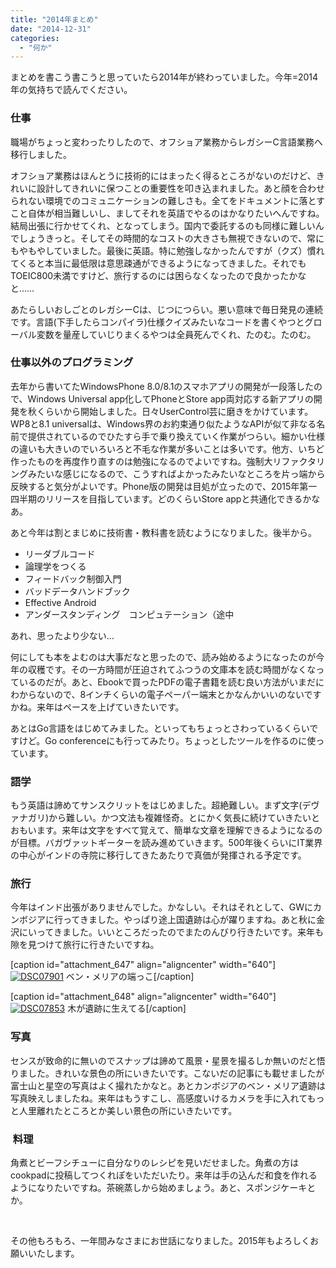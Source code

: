 ```yaml
---
title: "2014年まとめ"
date: "2014-12-31"
categories: 
  - "何か"
---
```


まとめを書こう書こうと思っていたら2014年が終わっていました。今年=2014年の気持ちで読んでください。

### 仕事

職場がちょっと変わったりしたので、オフショア業務からレガシーC言語業務へ移行しました。

オフショア業務はほんとうに技術的にはまったく得るところがないのだけど、きれいに設計してきれいに保つことの重要性を叩き込まれました。あと顔を合わせられない環境でのコミュニケーションの難しさも。全てをドキュメントに落とすこと自体が相当難しいし、ましてそれを英語でやるのはかなりたいへんですね。結局出張に行かせてくれ、となってしまう。国内で委託するのも同様に難しいんでしょうきっと。そしてその時間的なコストの大きさも無視できないので、常にもやもやしていました。最後に英語。特に勉強しなかったんですが（クズ）慣れてくると本当に最低限は意思疎通ができるようになってきました。それでもTOEIC800未満ですけど、旅行するのには困らなくなったので良かったかなと……

あたらしいおしごとのレガシーCは、じつにつらい。悪い意味で毎日発見の連続です。言語(下手したらコンパイラ)仕様クイズみたいなコードを書くやつとグローバル変数を量産していじりまくるやつは全員死んでくれ、たのむ。たのむ。

### 仕事以外のプログラミング

去年から書いてたWindowsPhone 8.0/8.1のスマホアプリの開発が一段落したので、Windows Universal app化してPhoneとStore app両対応する新アプリの開発を秋くらいから開始しました。日々UserControl芸に磨きをかけています。WP8と8.1 universalは、Windows界のお約束通り似たようなAPIが似て非なる名前で提供されているのでひたすら手で乗り換えていく作業がつらい。細かい仕様の違いも大きいのでいろいろと不毛な作業が多いことは多いです。他方、いちど作ったものを再度作り直すのは勉強になるのでよいですね。強制大リファクタリングみたいな感じになるので、こうすればよかったみたいなところを片っ端から反映すると気分がよいです。Phone版の開発は目処が立ったので、2015年第一四半期のリリースを目指しています。どのくらいStore appと共通化できるかなあ。

あと今年は割とまじめに技術書・教科書を読むようになりました。後半から。

- リーダブルコード
- 論理学をつくる
- フィードバック制御入門
- バッドデータハンドブック
- Effective Android
- アンダースタンディング　コンピュテーション（途中

あれ、思ったより少ない…

何にしても本をよむのは大事だなと思ったので、読み始めるようになったのが今年の収穫です。その一方時間が圧迫されてふつうの文庫本を読む時間がなくなっているのだが。あと、Ebookで買ったPDFの電子書籍を読む良い方法がいまだにわからないので、8インチくらいの電子ペーパー端末とかなんかいいのないですかね。来年はペースを上げていきたいです。

あとはGo言語をはじめてみました。といってもちょっとさわっているくらいですけど。Go conferenceにも行ってみたり。ちょっとしたツールを作るのに使っています。

### 語学

もう英語は諦めてサンスクリットをはじめました。超絶難しい。まず文字(デヴァナガリ)から難しい。かつ文法も複雑怪奇。とにかく気長に続けていきたいとおもいます。来年は文字をすべて覚えて、簡単な文章を理解できるようになるのが目標。バガヴァットギーターを読み進めていきます。500年後くらいにIT業界の中心がインドの寺院に移行してきたあたりで真価が発揮される予定です。

### 旅行

今年はインド出張がありませんでした。かなしい。それはそれとして、GWにカンボジアに行ってきました。やっぱり途上国遺跡は心が躍りますね。あと秋に金沢にいってきました。いいところだったのでまたのんびり行きたいです。来年も隙を見つけて旅行に行きたいですね。

\[caption id="attachment\_647" align="aligncenter" width="640"\][![DSC07901](https://blog.naotaco.com/assets/images/posts/2015/01/DSC07901-1024x682.jpg)](https://blog.naotaco.com/assets/images/posts/2015/01/DSC07901.jpg) ベン・メリアの端っこ\[/caption\]

\[caption id="attachment\_648" align="aligncenter" width="640"\][![DSC07853](https://blog.naotaco.com/assets/images/posts/2015/01/DSC07853-1024x682.jpg)](https://blog.naotaco.com/assets/images/posts/2015/01/DSC07853.jpg) 木が遺跡に生えてる\[/caption\]

### 写真

センスが致命的に無いのでスナップは諦めて風景・星景を撮るしか無いのだと悟りました。きれいな景色の所にいきたいです。こないだの記事にも載せましたが富士山と星空の写真はよく撮れたかなと。あとカンボジアのベン・メリア遺跡は写真映えしましたね。来年はもうすこし、高感度いけるカメラを手に入れてもっと人里離れたところとか美しい景色の所にいきたいです。

###  料理

角煮とビーフシチューに自分なりのレシピを見いだせました。角煮の方はcookpadに投稿してつくれぽをいただいたり。来年は手の込んだ和食を作れるようになりたいですね。茶碗蒸しから始めましょう。あと、スポンジケーキとか。

 

その他もろもろ、一年間みなさまにお世話になりました。2015年もよろしくお願いいたします。
